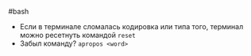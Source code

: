 #bash 

- Если в терминале сломалась кодировка или типа того, терминал можно ресетнуть командой `reset`
- Забыл команду? `apropos <word>`